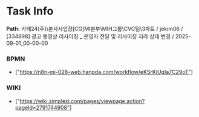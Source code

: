 # Task Info

**Path:** 카페24(주)\본사사업장\[CG]MI본부\MIH그룹\CVC팀\3파트 / jekim06 / [334898] 광고 동영상 리사이징 _ 운영자 전달 및 리사이징 지라 상태 변경 / 2025-09-01_00-00-00

### BPMN
- ["https://n8n-mi-028-web.hanpda.com/workflow/eKSrKiUgIa7C29oT"]

### WIKI
- ["https://wiki.simplexi.com/pages/viewpage.action?pageId=2791744908"]


